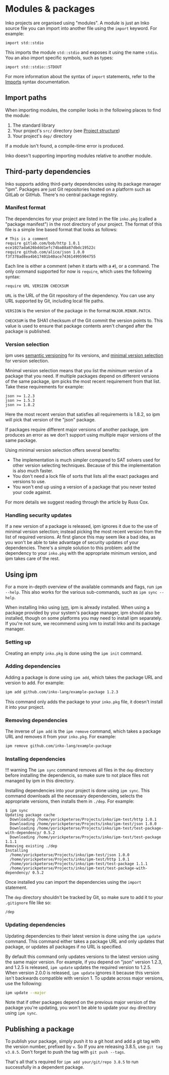 # Modules & packages

Inko projects are organised using "modules". A module is just an Inko source
file you can import into another file using the `import` keyword. For example:

```inko
import std::stdio
```

This imports the module `std::stdio` and exposes it using the name `stdio`. You
an also import specific symbols, such as types:

```inko
import std::stdio::STDOUT
```

For more information about the syntax of `import` statements, refer to the
[Imports](syntax.md#imports) syntax documentation.

## Import paths

When importing modules, the compiler looks in the following places to find the
module:

1. The standard library
1. Your project's `src/` directory (see
   [Project structure](../guides/structure.md))
1. Your project's `dep/` directory

If a module isn't found, a compile-time error is produced.

Inko doesn't supporting importing modules relative to another module.

## Third-party dependencies

Inko supports adding third-party dependencies using its package manager "ipm".
Packages are just Git repositories hosted on a platform such as GitLab or
GitHub. There's no central package registry.

### Manifest format

The dependencies for your project are listed in the file `inko.pkg` (called a
"package manifest") in the root directory of your project. The format of this
file is a simple line based format that looks as follows:

```
# This is a comment
require gitlab.com/bob/http 1.0.1 ece1027ada626bddd1efc74ba88a87dbdc19522c
require github.com/alice/json 1.0.0 f3f378ad8ea4b617401b40ace743614995904755
```

Each line is either a comment (when it starts with a `#`), or a command. The
only command supported for now is `require`, which uses the following syntax:

```
require URL VERSION CHECKSUM
```

`URL` is the URL of the Git repository of the dependency. You can use any URL
supported by Git, including local file paths.

`VERSION` is the version of the package in the format `MAJOR.MINOR.PATCH`.

`CHECKSUM` is the SHA1 checksum of the Git commit the version points to. This
value is used to ensure that package contents aren't changed after the package
is published.

### Version selection

ipm uses [semantic versioning](https://semver.org/) for its versions, and
[minimal version selection](https://research.swtch.com/vgo-mvs) for version
selection.

Minimal version selection means that you list the _minimum_ version of a package
that you need. If multiple packages depend on different versions of the same
package, ipm picks the most recent requirement from that list. Take these
requirements for example:

```
json >= 1.2.3
json >= 1.5.3
json >= 1.8.2
```

Here the most recent version that satisfies all requirements is 1.8.2, so ipm
will pick that version of the "json" package.

If packages require different major versions of another package, ipm produces an
error as we don't support using multiple major versions of the same package.

Using minimal version selection offers several benefits:

- The implementation is much simpler compared to SAT solvers used for other
  version selecting techniques. Because of this the implementation is also much
  faster.
- You don't need a lock file of sorts that lists all the exact packages and
  versions to use.
- You won't end up using a version of a package that you never tested your code
  against.

For more details we suggest reading through the article by Russ Cox.

### Handling security updates

If a new version of a package is released, ipm ignores it due to the use of
minimal version selection; instead picking the most recent version from the list
of required versions. At first glance this may seem like a bad idea, as you
won't be able to take advantage of security updates of your dependencies.
There's a simple solution to this problem: add the dependency to your `inko.pkg`
with the appropriate minimum version, and ipm takes care of the rest.

## Using ipm

For a more in-depth overview of the available commands and flags, run `ipm
--help`. This also works for the various sub-commands, such as `ipm sync
--help`.

When installing Inko using [ivm](ivm.md), ipm is already installed. When using a
package provided by your system's package manager, ipm should also be installed,
though on some platforms you may need to install ipm separately. If you're not
sure, we recommend using ivm to install Inko and its package manager.

### Setting up

Creating an empty `inko.pkg` is done using the `ipm init` command.

### Adding dependencies

Adding a package is done using `ipm add`, which takes the package URL and
version to add. For example:

```bash
ipm add github.com/inko-lang/example-package 1.2.3
```

This command only adds the package to your `inko.pkg` file, it doesn't install
it into your project.

### Removing dependencies

The inverse of `ipm add` is the `ipm remove` command, which takes a package URL
and removes it from your `inko.pkg`. For example:

```bash
ipm remove github.com/inko-lang/example-package
```

### Installing dependencies

!!! warning
    The `ipm sync` command removes all files in the `dep` directory before
    installing the dependencis, so make sure to not place files not managed by
    ipm in this directory.

Installing dependencies into your project is done using `ipm sync`. This command
downloads all the necessary dependencies, selects the appropriate versions, then
installs them in `./dep`. For example:

```
$ ipm sync
Updating package cache
  Downloading /home/yorickpeterse/Projects/inko/ipm-test/http 1.0.1
  Downloading /home/yorickpeterse/Projects/inko/ipm-test/json 1.0.0
  Downloading /home/yorickpeterse/Projects/inko/ipm-test/test-package-with-dependency/ 0.5.2
  Downloading /home/yorickpeterse/Projects/inko/ipm-test/test-package 1.1.1
Removing existing ./dep
Installing
  /home/yorickpeterse/Projects/inko/ipm-test/json 1.0.0
  /home/yorickpeterse/Projects/inko/ipm-test/http 1.0.1
  /home/yorickpeterse/Projects/inko/ipm-test/test-package 1.1.1
  /home/yorickpeterse/Projects/inko/ipm-test/test-package-with-dependency/ 0.5.2
```

Once installed you can import the dependencies using the `import` statement.

The `dep` directory shouldn't be tracked by Git, so make sure to add it to your
`.gitignore` file like so:

```
/dep
```

### Updating dependencies

Updating dependencies to their latest version is done using the `ipm update`
command. This command either takes a package URL and only updates that package,
or updates all packages if no URL is specified.

By default this command only updates versions to the latest version using the
same major version. For example, if you depend on "json" version 1.2.3, and
1.2.5 is released, `ipm update` updates the required version to 1.2.5. When
version 2.0.0 is released, `ipm update` ignores it because this version isn't
backwards compatible with version 1. To update across major versions, use the
following:

```bash
ipm update --major
```

Note that if other packages depend on the previous major version of the package
you're updating, you won't be able to update your `dep` directory using `ipm
sync`.

## Publishing a package

To publish your package, simply push it to a git host and add a git
tag with the version number, prefixed by `v`. So If you are releasing
3.8.5, use `git tag v3.8.5`. Don't forget to push the tag with `git push --tags`.

That's all that's required for `ipm add your/git/repo 3.8.5` to run successfully
in a dependent package.
